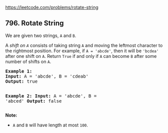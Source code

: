https://leetcode.com/problems/rotate-string

## 796. Rotate String

<div><p>We are given two strings, <code>A</code> and <code>B</code>.</p>
<p>A <em>shift on <code>A</code></em> consists of taking string <code>A</code> and moving the leftmost character to the rightmost position. For example, if <code>A = 'abcde'</code>, then it will be <code>'bcdea'</code> after one shift on <code>A</code>. Return <code>True</code> if and only if <code>A</code> can become <code>B</code> after some number of shifts on <code>A</code>.</p>
<pre><strong>Example 1:</strong>
<strong>Input:</strong> A = 'abcde', B = 'cdeab'
<strong>Output:</strong> true

<strong>Example 2:</strong>
<strong>Input:</strong> A = 'abcde', B = 'abced'
<strong>Output:</strong> false
</pre>
<p><strong>Note:</strong></p>
<ul>
<li><code>A</code> and <code>B</code> will have length at most <code>100</code>.</li>
</ul>
</div>
